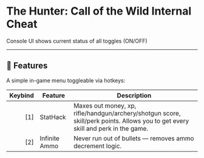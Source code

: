 # The Hunter: Call of the Wild Internal Cheat

Console UI shows current status of all toggles (ON/OFF)

---

## 🔧 Features

A simple in-game menu toggleable via hotkeys:

| Keybind | Feature           | Description                                                                                                                      |
|--------:|-------------------|----------------------------------------------------------------------------------------------------------------------------------|
|   [1]   | StatHack          | Maxes out money, xp, rifle/handgun/archery/shotgun score, skill/perk points. Allows you to get every skill and perk in the game. |
|   [2]   | Infinite Ammo     | Never run out of bullets — removes ammo decrement logic.                                                                         |
